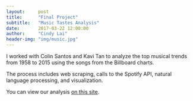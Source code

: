 ```yaml
---
layout:     post
title:      "Final Project"
subtitle:   "Music Tastes Analysis"
date:       2017-03-22 12:00:00
author:     "Cindy Lai"
header-img: "img/music.jpg"
---
```


I worked with Colin Santos and Kavi Tan to analyze the top musical trends from 1958 to 2015 using the songs from the Billboard charts. 

The process includes web scraping, calls to the Spotify API, natural language processing, and visualization.

You can view our analysis [on this site](jiahtan.github.io/STA141B/).